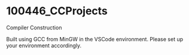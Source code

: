 # 100446_CCProjects
Compiler Construction

Built using GCC from MinGW in the VSCode environment. Please set up your environment accordingly.
